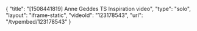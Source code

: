 {
    "title": "[1508441819] Anne Geddes TS Inspiration video",
    "type": "solo",
    "layout": "iframe-static",
    "videoId": "123178543",
    "url": "\/tvpembed\/123178543"
}